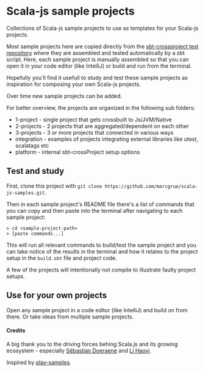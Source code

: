 # Scala-js sample projects

Collections of Scala-js sample projects to use as templates for your Scala-js projects.

Most sample projects here are copied directly from the 
[sbt-crossproject test repository](https://github.com/portable-scala/sbt-crossproject/tree/master/sbt-crossproject-test/src/sbt-test/new-api)
where they are assembled and tested automatically by a sbt script. Here, each sample project is manually assembled so that you can
open it in your code editor (like IntelliJ) or build and run from the terminal. 

Hopefully you'll find it usefull to study and test these sample projects as inspiration for composing your own Scala-js projects.

Over time new sample projects can be added.

For better overview, the projects are organized in the following sub folders:

- 1-project - single project that gets crossbuilt to Js/JVM/Native 
- 2-projects - 2 projects that are aggregated/dependent on each other
- 3-projects - 3 or more projects that connected in various ways
- integration - examples of projects integrating external libraries like utest, scalatags etc
- platform - internal sbt-crossProject setup options

## Test and study
First, clone this project with `git clone https://github.com/marcgrue/scala-js-samples.git`.

Then in each sample project's README file there's a list of commands that you can copy and then paste into the terminal 
after navigating to each sample project:

    > cd <sample-project-path>
    > [paste commands...]

This will run all relevant commands to build/test the sample project and you can take notice of the results in the terminal and how it 
relates to the project setup in the `build.sbt` file and project code.

A few of the projects will intentionally not compile to illustrate faulty project setups.

## Use for your own projects
Open any sample project in a code editor (like IntelliJ) and build on from there. Or take ideas from multiple sample projects.


#### Credits
A big thank you to the driving forces behing Scala.js and its growing ecosystem - especially [Sébastian Doeraene](https://github.com/sjrd) and 
[Li Haoyi](https://github.com/lihaoyi).

Inspired by [play-samples](https://github.com/playframework/play-samples/). 


